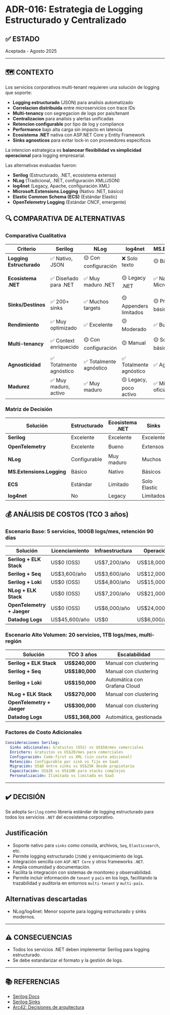 # ADR-016: Estrategia de Logging Estructurado y Centralizado

## ✅ ESTADO

Aceptada - Agosto 2025

---

## 🗺️ CONTEXTO

Los servicios corporativos multi-tenant requieren una solución de logging que soporte:

- **Logging estructurado** (JSON) para analisis automatizado
- **Correlacion distribuida** entre microservicios con trace IDs
- **Multi-tenancy** con segregacion de logs por pais/tenant
- **Centralizacion** para analisis y alertas unificadas
- **Retencion configurable** por tipo de log y compliance
- **Performance** bajo alta carga sin impacto en latencia
- **Ecosistema .NET** nativa con ASP.NET Core y Entity Framework
- **Sinks agnosticos** para evitar lock-in con proveedores especificos

La intencion estrategica es **balancear flexibilidad vs simplicidad operacional** para logging empresarial.

Las alternativas evaluadas fueron:

- **Serilog** (Estructurado, .NET, ecosistema extenso)
- **NLog** (Tradicional, .NET, configuración XML/JSON)
- **log4net** (Legacy, Apache, configuración XML)
- **Microsoft.Extensions.Logging** (Nativo .NET, básico)
- **Elastic Common Schema (ECS)** (Estándar Elastic)
- **OpenTelemetry Logging** (Estándar CNCF, emergente)

## 🔍 COMPARATIVA DE ALTERNATIVAS

### Comparativa Cualitativa

| Criterio | Serilog | NLog | log4net | MS.Ext.Logging | ECS | OpenTelemetry |
|----------|---------|------|---------|----------------|-----|---------------|
| **Logging Estructurado** | ✅ Nativo, JSON | 🟡 Con configuración | ❌ Solo texto | 🟡 Básico | ✅ Estándar Elastic | ✅ Estándar CNCF |
| **Ecosistema .NET** | ✅ Diseñado para .NET | ✅ Muy maduro .NET | 🟡 Legacy .NET | ✅ Nativo Microsoft | 🟡 Requiere integración | ✅ Soporte oficial |
| **Sinks/Destinos** | ✅ 200+ sinks | ✅ Muchos targets | 🟡 Appenders limitados | 🟡 Providers básicos | 🟡 Solo Elastic | ✅ Exporters extensos |
| **Rendimiento** | ✅ Muy optimizado | ✅ Excelente | 🟡 Moderado | ✅ Bueno | ✅ Bueno | ✅ Bueno |
| **Multi-tenancy** | ✅ Context enriquecido | 🟡 Con configuración | 🟡 Manual | 🟡 Scopes básicos | ✅ Contexto rico | ✅ Contexto avanzado |
| **Agnosticidad** | ✅ Totalmente agnóstico | ✅ Totalmente agnóstico | ✅ Totalmente agnóstico | ✅ Agnóstico | 🟡 Elastic-oriented | ✅ Estándar abierto |
| **Madurez** | ✅ Muy maduro, activo | ✅ Muy maduro | 🟡 Legacy, poco activo | ✅ Microsoft oficial | 🟡 Emergente | 🟡 Emergente |

### Matriz de Decisión

| Solución | Estructurado | Ecosistema .NET | Sinks | Rendimiento | Recomendación |
|----------|--------------|-----------------|-------|-------------|---------------|
| **Serilog** | Excelente | Excelente | Excelente | Excelente | ✅ **Seleccionada** |
| **OpenTelemetry** | Excelente | Bueno | Extensos | Bueno | 🟡 Alternativa |
| **NLog** | Configurable | Muy maduro | Muchos | Excelente | 🟡 Considerada |
| **MS.Extensions.Logging** | Básico | Nativo | Básicos | Bueno | 🟡 Considerada |
| **ECS** | Estándar | Limitado | Solo Elastic | Bueno | ❌ Descartada |
| **log4net** | No | Legacy | Limitados | Moderado | ❌ Descartada |

## 💰 ANÁLISIS DE COSTOS (TCO 3 años)

### Escenario Base: 5 servicios, 100GB logs/mes, retención 90 días

| Solución | Licenciamiento | Infraestructura | Operación | TCO 3 años |
|----------|----------------|-----------------|-----------|------------|
| **Serilog + ELK Stack** | US$0 (OSS) | US$7,200/año | US$18,000/año | **US$75,600** |
| **Serilog + Seq** | US$3,600/año | US$3,600/año | US$12,000/año | **US$57,600** |
| **Serilog + Loki** | US$0 (OSS) | US$4,800/año | US$15,000/año | **US$59,400** |
| **NLog + ELK Stack** | US$0 (OSS) | US$7,200/año | US$21,000/año | **US$84,600** |
| **OpenTelemetry + Jaeger** | US$0 (OSS) | US$6,000/año | US$24,000/año | **US$90,000** |
| **Datadog Logs** | US$45,600/año | US$0 | US$6,000/año | **US$154,800** |

### Escenario Alto Volumen: 20 servicios, 1TB logs/mes, multi-región

| Solución | TCO 3 años | Escalabilidad |
|----------|------------|---------------|
| **Serilog + ELK Stack** | **US$240,000** | Manual con clustering |
| **Serilog + Seq** | **US$180,000** | Manual con clustering |
| **Serilog + Loki** | **US$150,000** | Automática con Grafana Cloud |
| **NLog + ELK Stack** | **US$270,000** | Manual con clustering |
| **OpenTelemetry + Jaeger** | **US$300,000** | Manual con clustering |
| **Datadog Logs** | **US$1,368,000** | Automática, gestionada |

### Factores de Costo Adicionales

```yaml
Consideraciones Serilog:
  Sinks adicionales: Gratuitos (OSS) vs US$50/mes comerciales
  Enrichers: Gratuitos vs US$20/mes para comerciales
  Configuración: Code-first vs XML (sin costo adicional)
  Retención: Configurable por sink vs fijo en SaaS
  Migración: US$0 entre sinks vs US$25K desde propietario
  Capacitación: US$2K vs US$10K para stacks complejos
  Personalización: Ilimitada vs limitada en SaaS
```

---

## ✔️ DECISIÓN

Se adopta `Serilog` como librería estándar de logging estructurado para todos los servicios `.NET` del ecosistema corporativo.

## Justificación

- Soporte nativo para `sinks` como consola, archivos, `Seq`, `Elasticsearch`, etc.
- Permite logging estructurado (`JSON`) y enriquecimiento de logs.
- Integración sencilla con `ASP.NET Core` y otros frameworks `.NET`.
- Amplia comunidad y documentación.
- Facilita la integración con sistemas de monitoreo y observabilidad.
- Permite incluir información de `tenant` y `país` en los logs, facilitando la trazabilidad y auditoría en entornos `multi-tenant` y `multi-país`.

## Alternativas descartadas

- NLog/log4net: Menor soporte para logging estructurado y sinks modernos.

---

## ⚠️ CONSECUENCIAS

- Todos los servicios .NET deben implementar Serilog para logging estructurado.
- Se debe estandarizar el formato y la gestión de logs.

---

## 📚 REFERENCIAS

- [Serilog Docs](https://serilog.net/)
- [Serilog Sinks](https://github.com/serilog/serilog/wiki/Provided-Sinks)
- [Arc42: Decisiones de arquitectura](https://arc42.org/decision/)
